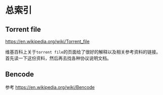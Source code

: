 # 总索引

## Torrent file
https://en.wikipedia.org/wiki/Torrent_file

维基百科上关于`torrent file`的页面给了很好的解释以及相关参考资料的链接。
首先读一下这份资料，然后再去找各种协议说明文档。


## Bencode
参考 https://en.wikipedia.org/wiki/Bencode


